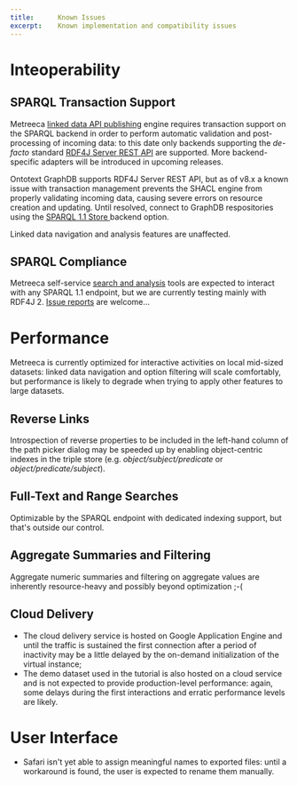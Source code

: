 ```yaml
---
title:		Known Issues
excerpt:	Known implementation and compatibility issues
---
```


# Inteoperability

## SPARQL Transaction Support

Metreeca [linked data API publishing](../tutorials/linked-data-development/) engine requires transaction support on the SPARQL backend in order to perform automatic validation and post-processing of incoming data: to this date only backends supporting the *de-facto* standard [RDF4J Server REST API](http://docs.rdf4j.org/rest-api/) are supported. More backend-specific adapters will be introduced in upcoming releases.

<p class="warning">Ontotext GraphDB supports RDF4J Server REST API, but as of v8.x a known issue with transaction management prevents the SHACL engine from properly validating incoming data, causing severe errors on resource creation and updating. Until resolved, connect to GraphDB respositories using the <a href="../handbooks/configuration#graphdb">SPARQL 1.1 Store </a> backend option.</p>

<p class="note">Linked data navigation and analysis features are unaffected.</p>

## SPARQL Compliance

Metreeca self-service [search and analysis](../tutorials/search-and-analysis/) tools are expected to interact with any SPARQL 1.1 endpoint, but we are currently testing mainly with RDF4J 2. [Issue reports](https://github.com/metreeca/metreeca/issues) are welcome…

# Performance

Metreeca is currently optimized for interactive activities on local mid-sized datasets: linked data navigation and option filtering will scale comfortably, but performance is likely to degrade when trying to apply other features to large datasets.

## Reverse Links

Introspection of reverse properties to be included in the left-hand column of the path picker dialog may be speeded up by enabling object-centric indexes in the triple store (e.g. _object/subject/predicate_ or _object/predicate/subject_).

## Full-Text and Range Searches

Optimizable by the SPARQL endpoint with dedicated indexing support, but that's outside our control.


## Aggregate Summaries and Filtering

Aggregate numeric summaries and filtering on aggregate values are inherently resource-heavy and possibly beyond optimization ;-(

## Cloud Delivery

-   The cloud delivery service is hosted on Google Application Engine and until the traffic is sustained the first connection after a period of inactivity may be a little delayed by the on-demand initialization of the virtual instance;
-   The demo dataset used in the tutorial is also hosted on a cloud service and is not expected to provide production-level performance: again, some delays during the first interactions and erratic performance levels are likely.

# User Interface

-   Safari isn't yet able to assign meaningful names to exported files: until a workaround is found, the user is expected to rename them manually.

